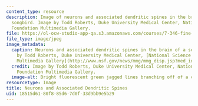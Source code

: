 ```yaml
---
content_type: resource
description: Image of neurons and associated dendritic spines in the brain of a juvenile
  songbird. Image by Todd Roberts, Duke University Medical Center, National Science
  Foundation Multimedia Gallery.
file: https://ol-ocw-studio-app-qa.s3.amazonaws.com/courses/7-346-fine-tuning-the-synapse-synaptic-functions-and-dysfunction-fall-2014/18515d6180f885d67d0f33d9bb9e5b29_7-346f14.jpg
file_type: image/jpeg
image_metadata:
  caption: Neurons and associated dendritic spines in the brain of a songbird (image
    by Todd Roberts, Duke University Medical Center, [National Science Foundation
    Multimedia Gallery](http://www.nsf.gov/news/mmg/mmg_disp.jsp?med_id=69051&from=search_list)).
  credit: Image by Todd Roberts, Duke University Medical Center, National Science
    Foundation Multimedia Gallery.
  image-alt: Bright fluorescent green jagged lines branching off of a central point.
resourcetype: Image
title: Neurons and Associated Dendritic Spines
uid: 18515d61-80f8-85d6-7d0f-33d9bb9e5b29
---
```

